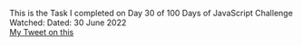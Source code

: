 This is the Task I completed on Day 30 of 100 Days of JavaScript Challenge<br>
Watched: 
Dated: 30 June 2022<br>
[My Tweet on this](https://twitter.com/Saurav_Navdhare/status/1542562898698207232)<br>
